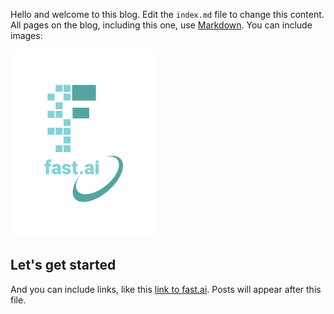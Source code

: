Hello and welcome to this blog. Edit the `index.md` file to change this content. All pages on the blog, including this one, use [Markdown](https://guides.github.com/features/mastering-markdown/). You can include images:

![Image of fast.ai logo](images/logo.png)

## Let's get started

And you can include links, like this [link to fast.ai](https://www.fast.ai). Posts will appear after this file. 

